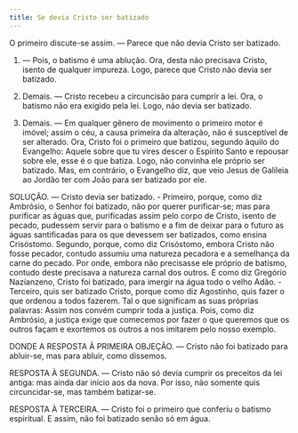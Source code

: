 ```yaml
---
title: Se devia Cristo ser batizado
---
```


O primeiro discute-se assim. — Parece que não devia Cristo ser batizado.  

1. — Pois, o batismo é uma ablução. Ora, desta não precisava Cristo, isento de qualquer impureza. Logo, parece que Cristo não devia ser batizado.  

2. Demais. — Cristo recebeu a circuncisão para cumprir a lei. Ora, o batismo não era exigido pela lei. Logo, não devia ser batizado.  

3. Demais. — Em qualquer gênero de movimento o primeiro motor é imóvel; assim o céu, a causa primeira da alteração, não é susceptível de ser alterado. Ora, Cristo foi o primeiro que batizou, segundo àquilo do Evangelho: Aquele sobre que tu vires descer o Espírito Santo e repousar sobre ele, esse é o que batiza. Logo, não convinha ele próprio ser batizado. Mas, em contrário, o Evangelho diz, que veio Jesus de Galileia ao Jordão ter com João para ser batizado por ele.  

SOLUÇÃO. — Cristo devia ser batizado. - Primeiro, porque, como diz Ambrósio, o Senhor foi batizado, não por querer purificar-se; mas para purificar as águas que, purificadas assim pelo corpo de Cristo, isento de pecado, pudessem servir para o batismo e a fim de deixar para o futuro as águas santificadas para os que devessem ser batizados, como ensina Crisóstomo. Segundo, porque, como diz Crisóstomo, embora Cristo não fosse pecador, contudo assumiu uma natureza pecadora e a semelhança da carne do pecado. Por onde, embora não precisasse ele próprio de batismo, contudo deste precisava a natureza carnal dos outros. E como diz Gregório Nazíanzeno, Cristo foi batizado, para imergir na água todo o velho Adão. - Terceiro, quis ser batizado Cristo, porque como diz Agostinho, quis fazer o que ordenou a todos fazerem. Tal o que significam as suas próprias palavras: Assim nos convém cumprir toda a justiça. Pois, como diz Ambrósio, a justiça exige que comecemos por fazer o que queremos que os outros façam e exortemos os outros a nos imitarem pelo nosso exemplo.  

DONDE A RESPOSTA À PRIMEIRA OBJEÇÃO. — Cristo não foi batizado para abluir-se, mas para abluir, como dissemos.  

RESPOSTA À SEGUNDA. — Cristo não só devia cumprir os preceitos da lei antiga: mas ainda dar início aos da nova. Por isso, não somente quis circuncidar-se, mas também batizar-se.  

RESPOSTA À TERCEIRA. — Cristo foi o primeiro que conferiu o batismo espiritual. E assim, não foi batizado senão só em água.